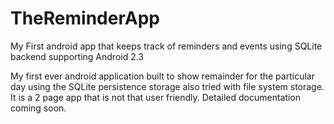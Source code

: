 # TheReminderApp
My First android app that keeps track of reminders and events using SQLite backend supporting Android 2.3

My first ever android application built to show remainder for the particular day using the SQLite persistence storage also tried with file system storage.
It is a 2 page app that is not that user friendly.
Detailed documentation coming soon.

